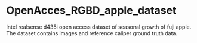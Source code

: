 # OpenAcces_RGBD_apple_dataset
 Intel realsense d435i open access dataset of seasonal growth of fuji apple. The dataset contains images and reference caliper ground truth data.
